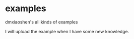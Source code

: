 examples
========

dmxiaoshen's all kinds of examples  

I will upload the example when I have some new knowledge.
